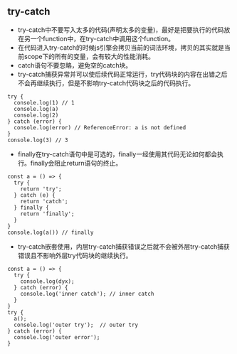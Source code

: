 ## try-catch
- try-catch中不要写入太多的代码(声明太多的变量)，最好是把要执行的代码放在另一个function中，在try-catch中调用这个function。
- 在代码进入try-catch的时候js引擎会拷贝当前的词法环境，拷贝的其实就是当前scope下的所有的变量，会有较大的性能消耗。
- catch语句不要忽略，避免空的catch块。
- try-catch捕获异常并可以使后续代码正常运行，try代码块的内容在出错之后不会再继续执行，但是不影响try-catch代码块之后的代码执行。
```
try {
  console.log(1) // 1
  console.log(a)
  console.log(2)
} catch (error) {
  console.log(error) // ReferenceError: a is not defined
}
console.log(3) // 3
```
- finally在try-catch语句中是可选的，finally一经使用其代码无论如何都会执行。finally会阻止return语句的终止。
```
const a = () => {
  try {
    return 'try';
  } catch (e) {
    return 'catch';
  } finally {
    return 'finally';
  }
}
console.log(a()) // finally
```
- try-catch嵌套使用，内层try-catch捕获错误之后就不会被外层try-catch捕获错误且不影响外层try代码块的继续执行。
```
const a = () => {
  try {
    console.log(dyx);
  } catch (error) {
    console.log('inner catch'); // inner catch
  }
}
try {
  a();
  console.log('outer try');  // outer try
} catch (error) {
  console.log('outer error');
}
```